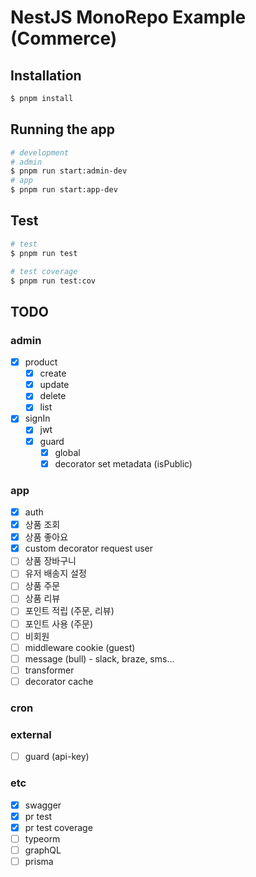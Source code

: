 # NestJS MonoRepo Example (Commerce)

## Installation

```bash
$ pnpm install
```

## Running the app

```bash
# development
# admin
$ pnpm run start:admin-dev
# app
$ pnpm run start:app-dev
```

## Test

```bash
# test
$ pnpm run test

# test coverage
$ pnpm run test:cov
```

## TODO
### admin
- [x] product
  - [x] create
  - [x] update
  - [x] delete
  - [x] list
- [x] signIn
  - [x] jwt
  - [x] guard
    - [x] global
    - [x] decorator set metadata (isPublic)

### app
- [x] auth
- [x] 상품 조회
- [x] 상품 좋아요
- [x] custom decorator request user
- [ ] 상품 장바구니
- [ ] 유저 배송지 설정
- [ ] 상품 주문
- [ ] 상품 리뷰
- [ ] 포인트 적립 (주문, 리뷰)
- [ ] 포인트 사용 (주문)
- [ ] 비회원
- [ ] middleware cookie (guest)
- [ ] message (bull) - slack, braze, sms...
- [ ] transformer
- [ ] decorator cache

### cron

### external
- [ ] guard (api-key)

### etc
- [x] swagger
- [x] pr test
- [x] pr test coverage
- [ ] typeorm
- [ ] graphQL
- [ ] prisma